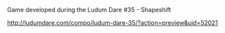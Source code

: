 Game developed during the Ludum Dare #35 - Shapeshift

http://ludumdare.com/compo/ludum-dare-35/?action=preview&uid=52021
